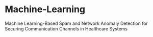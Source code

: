 # Machine-Learning
Machine Learning-Based Spam and Network Anomaly Detection for Securing Communication Channels in Healthcare Systems
